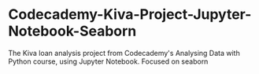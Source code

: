 # Codecademy-Kiva-Project-Jupyter-Notebook-Seaborn
The Kiva loan analysis project from Codecademy's Analysing Data with Python course, using Jupyter Notebook. Focused on seaborn
